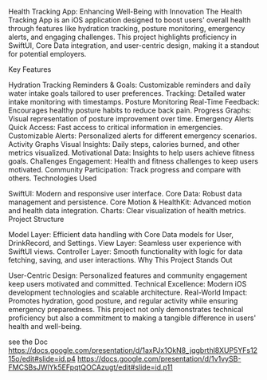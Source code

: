 Health Tracking App: Enhancing Well-Being with Innovation
The Health Tracking App is an iOS application designed to boost users' overall health through features like hydration tracking, posture monitoring, emergency alerts, and engaging challenges. This project highlights proficiency in SwiftUI, Core Data integration, and user-centric design, making it a standout for potential employers.

Key Features

Hydration Tracking
Reminders & Goals: Customizable reminders and daily water intake goals tailored to user preferences.
Tracking: Detailed water intake monitoring with timestamps.
Posture Monitoring
Real-Time Feedback: Encourages healthy posture habits to reduce back pain.
Progress Graphs: Visual representation of posture improvement over time.
Emergency Alerts
Quick Access: Fast access to critical information in emergencies.
Customizable Alerts: Personalized alerts for different emergency scenarios.
Activity Graphs
Visual Insights: Daily steps, calories burned, and other metrics visualized.
Motivational Data: Insights to help users achieve fitness goals.
Challenges
Engagement: Health and fitness challenges to keep users motivated.
Community Participation: Track progress and compare with others.
Technologies Used

SwiftUI: Modern and responsive user interface.
Core Data: Robust data management and persistence.
Core Motion & HealthKit: Advanced motion and health data integration.
Charts: Clear visualization of health metrics.
Project Structure

Model Layer: Efficient data handling with Core Data models for User, DrinkRecord, and Settings.
View Layer: Seamless user experience with SwiftUI views.
Controller Layer: Smooth functionality with logic for data fetching, saving, and user interactions.
Why This Project Stands Out

User-Centric Design: Personalized features and community engagement keep users motivated and committed.
Technical Excellence: Modern iOS development technologies and scalable architecture.
Real-World Impact: Promotes hydration, good posture, and regular activity while ensuring emergency preparedness.
This project not only demonstrates technical proficiency but also a commitment to making a tangible difference in users' health and well-being.

see the Doc https://docs.google.com/presentation/d/1axPJx1OkN8_jqgbrthl8XUP5YFs1215o/edit#slide=id.p4
https://docs.google.com/presentation/d/1v1vySB-FMCSBsJWlYk5EFpqtQOCAzugt/edit#slide=id.p11
